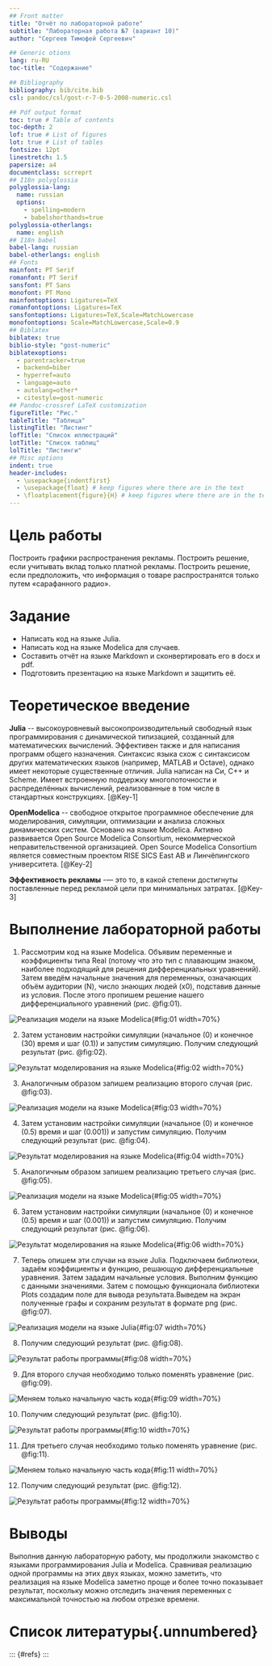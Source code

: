 ```yaml
---
## Front matter
title: "Отчёт по лабораторной работе"
subtitle: "Лабораторная работа №7 (вариант 10)"
author: "Сергеев Тимофей Сергеевич"

## Generic otions
lang: ru-RU
toc-title: "Содержание"

## Bibliography
bibliography: bib/cite.bib
csl: pandoc/csl/gost-r-7-0-5-2008-numeric.csl

## Pdf output format
toc: true # Table of contents
toc-depth: 2
lof: true # List of figures
lot: true # List of tables
fontsize: 12pt
linestretch: 1.5
papersize: a4
documentclass: scrreprt
## I18n polyglossia
polyglossia-lang:
  name: russian
  options:
	- spelling=modern
	- babelshorthands=true
polyglossia-otherlangs:
  name: english
## I18n babel
babel-lang: russian
babel-otherlangs: english
## Fonts
mainfont: PT Serif
romanfont: PT Serif
sansfont: PT Sans
monofont: PT Mono
mainfontoptions: Ligatures=TeX
romanfontoptions: Ligatures=TeX
sansfontoptions: Ligatures=TeX,Scale=MatchLowercase
monofontoptions: Scale=MatchLowercase,Scale=0.9
## Biblatex
biblatex: true
biblio-style: "gost-numeric"
biblatexoptions:
  - parentracker=true
  - backend=biber
  - hyperref=auto
  - language=auto
  - autolang=other*
  - citestyle=gost-numeric
## Pandoc-crossref LaTeX customization
figureTitle: "Рис."
tableTitle: "Таблица"
listingTitle: "Листинг"
lofTitle: "Список иллюстраций"
lotTitle: "Список таблиц"
lolTitle: "Листинги"
## Misc options
indent: true
header-includes:
  - \usepackage{indentfirst}
  - \usepackage{float} # keep figures where there are in the text
  - \floatplacement{figure}{H} # keep figures where there are in the text
---
```


# Цель работы

Построить графики распространения рекламы. Построить решение, если учитывать вклад только платной рекламы. Построить решение, если предположить, что информация о товаре распространятся только путем «сарафанного радио».

# Задание

- Написать код на языке Julia.
- Написать код на языке Modelica для случаев.
- Составить отчёт на языке Markdown и сконвертировать его в docx и pdf.
- Подготовить презентацию на языке Markdown и защитить её.

# Теоретическое введение

**Julia** -- высокоуровневый высокопроизводительный свободный язык программирования с динамической типизацией, созданный для математических вычислений. Эффективен также и для написания программ общего назначения. Синтаксис языка схож с синтаксисом других математических языков (например, MATLAB и Octave), однако имеет некоторые существенные отличия. Julia написан на Си, C++ и Scheme. Имеет встроенную поддержку многопоточности и распределённых вычислений, реализованные в том числе в стандартных конструкциях. [@Key-1]

**OpenModelica** -- свободное открытое программное обеспечение для моделирования, симуляции, оптимизации и анализа сложных динамических систем. Основано на языке Modelica. Активно развивается Open Source Modelica Consortium, некоммерческой неправительственной организацией. Open Source Modelica Consortium является совместным проектом RISE SICS East AB и Линчёпингского университета. [@Key-2]

**Эффективность рекламы** -— это то, в какой степени достигнуты поставленные перед рекламой цели при минимальных затратах.  [@Key-3]	

# Выполнение лабораторной работы

1.  Рассмотрим код на языке Modelica. Объявим переменные и коэффициенты типа Real (потому что это тип с плавающим знаком, наиболее подходящий для решения дифференциальных уравнений). Затем введём начальные значения для переменных, означающих объём аудитории (N), число знающих людей (х0), подставив данные из условия. После этого пропишем решение нашего дифференциального уравнений (рис. @fig:01).

![Реализация модели на языке Modelica](image/01.png){#fig:01 width=70%}

2. Затем установим настройки симуляции (начальное (0) и конечное (30) время и шаг (0.1)) и запустим симуляцию. Получим следующий результат  (рис. @fig:02).

![Результат моделирования на языке Modelica](image/02.png){#fig:02 width=70%}

3. Аналогичным образом запишем реализацию второго случая (рис. @fig:03).

![Реализация модели на языке Modelica](image/03.png){#fig:03 width=70%}

4. Затем установим настройки симуляции (начальное (0) и конечное (0.5) время и шаг (0.001)) и запустим симуляцию. Получим следующий результат  (рис. @fig:04).

![Результат моделирования на языке Modelica](image/04.png){#fig:04 width=70%}

5. Аналогичным образом запишем реализацию третьего случая (рис. @fig:05).

![Реализация модели на языке Modelica](image/05.png){#fig:05 width=70%}

6. Затем установим настройки симуляции (начальное (0) и конечное (0.5) время и шаг (0.001)) и запустим симуляцию. Получим следующий результат  (рис. @fig:06).

![Результат моделирования на языке Modelica](image/06.png){#fig:06 width=70%}

7. Теперь опишем эти случаи на языке Julia. Подключаем библиотеки, задаём коэффициенты и функцию, решающую дифференциальные уравнения. Затем зададим начальные условия. Выполним функцию с данными значениями. Затем с помощью функционала библиотеки Plots создадим поле для вывода результата.Выведем на экран полученные графы и сохраним результат в формате png (рис. @fig:07).

![Реализация модели на языке Julia](image/07.png){#fig:07 width=70%}

8. Получим следующий результат (рис. @fig:08).

![Результат работы программы](image/08.png){#fig:08 width=70%}

9. Для второго случая необходимо только поменять уравнение (рис. @fig:09).

![Меняем только начальную часть кода](image/09.png){#fig:09 width=70%}

10. Получим следующий результат (рис. @fig:10).

![Результат работы программы](image/10.png){#fig:10 width=70%}

11. Для третьего случая необходимо только поменять уравнение (рис. @fig:11).

![Меняем только начальную часть кода](image/11.png){#fig:11 width=70%}

12. Получим следующий результат (рис. @fig:12).

![Результат работы программы](image/12.png){#fig:12 width=70%}

# Выводы

Выполнив данную лабораторную работу, мы продолжили знакомство с языками программирования Julia и Modelica. Сравнивая реализацию одной программы на этих двух языках, можно заметить, что реализация на языке Modelica заметно проще и более точно показывает результат, поскольку можно отследить значения переменных с максимальной точностью на любом отрезке времени. 

# Список литературы{.unnumbered}

::: {#refs}
:::
